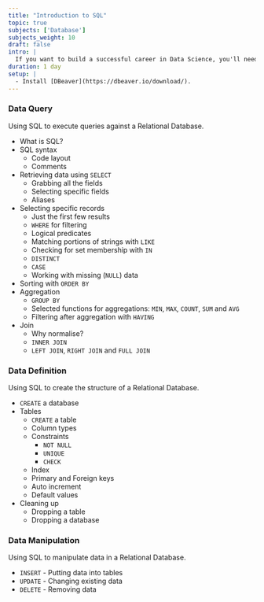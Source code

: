```yaml
---
title: "Introduction to SQL"
topic: true
subjects: ['Database']
subjects_weight: 10
draft: false
intro: |
  If you want to build a successful career in Data Science, you'll need to learn the basics of SQL.
duration: 1 day
setup: |
  - Install [DBeaver](https://dbeaver.io/download/).
---
```


<!--
https://www.khanacademy.org/computing/computer-programming/sql
https://www.stat.berkeley.edu/~spector/sql.pdf
https://www.datacamp.com/courses/intro-to-sql-for-data-science
https://www.pluralsight.com/courses/introduction-to-sql
-->

### Data Query

Using SQL to execute queries against a Relational Database.

- What is SQL?
- SQL syntax
	- Code layout
	- Comments
- Retrieving data using `SELECT`
	- Grabbing all the fields
	- Selecting specific fields
	- Aliases
- Selecting specific records
	- Just the first few results
	- `WHERE` for filtering
	- Logical predicates
	- Matching portions of strings with `LIKE`
	- Checking for set membership with `IN`
	- `DISTINCT`
	- `CASE`
	- Working with missing (`NULL`) data
- Sorting with `ORDER BY`
- Aggregation
	- `GROUP BY`
	- Selected functions for aggregations: `MIN`, `MAX`, `COUNT`, `SUM` and `AVG`
	- Filtering after aggregation with `HAVING`
- Join
	- Why normalise?
	- `INNER JOIN`
	- `LEFT JOIN`, `RIGHT JOIN` and `FULL JOIN`

### Data Definition

Using SQL to create the structure of a Relational Database.

- `CREATE` a database
- Tables
	- `CREATE` a table
	- Column types
	- Constraints
		- `NOT NULL`
		- `UNIQUE`
		- `CHECK`
	- Index
	- Primary and Foreign keys
	- Auto increment
	- Default values
- Cleaning up
	- Dropping a table
	- Dropping a database

### Data Manipulation

Using SQL to manipulate data in a Relational Database.

- `INSERT` - Putting data into tables
- `UPDATE` - Changing existing data
- `DELETE` - Removing data